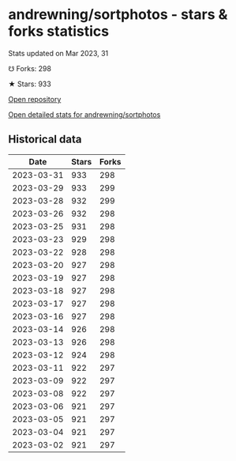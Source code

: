 # andrewning/sortphotos - stars & forks statistics

Stats updated on Mar 2023, 31

☋ Forks: 298

★ Stars: 933

[Open repository](https://github.com/andrewning/sortphotos)

[Open detailed stats for andrewning/sortphotos](https://reviewgithub.com/rep/andrewning/sortphotos)

## Historical data
| Date | Stars | Forks |
|------|-------|-------|
| 2023-03-31 | 933 | 298 | 
| 2023-03-29 | 933 | 299 | 
| 2023-03-28 | 932 | 299 | 
| 2023-03-26 | 932 | 298 | 
| 2023-03-25 | 931 | 298 | 
| 2023-03-23 | 929 | 298 | 
| 2023-03-22 | 928 | 298 | 
| 2023-03-20 | 927 | 298 | 
| 2023-03-19 | 927 | 298 | 
| 2023-03-18 | 927 | 298 | 
| 2023-03-17 | 927 | 298 | 
| 2023-03-16 | 927 | 298 | 
| 2023-03-14 | 926 | 298 | 
| 2023-03-13 | 926 | 298 | 
| 2023-03-12 | 924 | 298 | 
| 2023-03-11 | 922 | 297 | 
| 2023-03-09 | 922 | 297 | 
| 2023-03-08 | 922 | 297 | 
| 2023-03-06 | 921 | 297 | 
| 2023-03-05 | 921 | 297 | 
| 2023-03-04 | 921 | 297 | 
| 2023-03-02 | 921 | 297 | 

